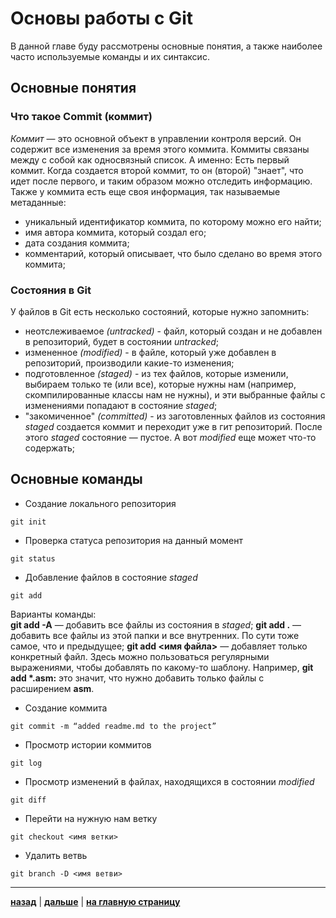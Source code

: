 # **Основы работы с Git**

В данной главе буду рассмотрены основные понятия, а также наиболее часто используемые команды и их синтаксис.

## **Основные понятия**

### **Что такое Commit (коммит)**

*Коммит* — это основной объект в управлении контроля версий. Он содержит все изменения за время этого коммита. Коммиты связаны между с собой как односвязный список. А именно: Есть первый коммит. Когда создается второй коммит, то он (второй) "знает", что идет после первого, и таким образом можно отследить информацию. Также у коммита есть еще своя информация, так называемые метаданные:
* уникальный идентификатор коммита, по которому можно его найти;
* имя автора коммита, который создал его;
* дата создания коммита;
* комментарий, который описывает, что было сделано во время этого коммита;

### **Состояния в Git**

У файлов в Git есть несколько состояний, которые нужно запомнить:
* неотслеживаемое *(untracked)* - файл, который создан и не добавлен в репозиторий, будет в состоянии *untracked*;
* измененное *(modified)* - в файле, который уже добавлен в репозиторий, производили какие-то изменения;
* подготовленное *(staged)* - из тех файлов, которые изменили, выбираем только те (или все), которые нужны нам (например, скомпилированные классы нам не нужны), и эти выбранные файлы с изменениями попадают в состояние *staged*;
* "закомиченное" *(committed)* - из заготовленных файлов из состояния *staged* создается коммит и переходит уже в гит репозиторий. После этого *staged* состояние — пустое. А вот *modified* еще может что-то содержать;

## **Основные команды**

* Создание локального репозитория

```bash=
git init
```

* Проверка статуса репозитория на данный момент

```bash=
git status
```

* Добавление файлов в состояние *staged*

```bash=
git add
```
Варианты команды:<br>
**git add -A** — добавить все файлы из состояния в *staged*;
**git add .** — добавить все файлы из этой папки и все внутренних. По сути тоже самое, что и предыдущее;
**git add <имя файла>** — добавляет только конкретный файл. Здесь можно пользоваться регулярными выражениями, чтобы добавлять по какому-то шаблону. Например, **git add \*.asm:** это значит, что нужно добавить только файлы с расширением **asm**.

* Создание коммита

```bash=
git commit -m “added readme.md to the project”
```

* Просмотр истории коммитов

```bash=
git log
```

* Просмотр изменений в файлах, находящихся в состоянии *modified*

```bash=
git diff
```

* Перейти на нужную нам ветку

```bash=
git checkout <имя ветки>
```

* Удалить ветвь

```bash=
git branch -D <имя ветви>
```

---

 [**назад**](/setup.md) | 
[**дальше**](/gitignore.md) | 
 [**на главную страницу**](/readme.md)